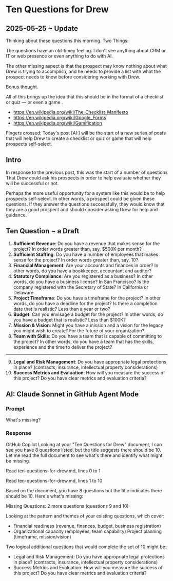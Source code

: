 # Ten Questions for Drew

## 2025-05-25 ~ Update

Thinking about these questions this morning.  Two Things:

The questions have an old-timey feeling. I don't see anything about CRM or IT or web presence or even anything to do with AI. 

The other missing aspect is that the prospect may know nothing about what Drew is trying to accomplish, and he needs to provide a list with what the prospect needs to know before considering working with Drew. 

Bonus thought.

All of this brings up the idea that this should be in the format of a checklist or quiz — or even a game .

* https://en.wikipedia.org/wiki/The_Checklist_Manifesto
* https://en.wikipedia.org/wiki/Google_Forms
* https://en.wikipedia.org/wiki/Gamification

Fingers crossed: Today's post [AI:] will be the start of a new series of posts that will help Drew to create a checklist or quiz or game that will help prospects self-select.

## Intro

In response to the previous post, this was the start of a number of questions That Drew could ask his prospects in order to help evaluate whether they will be successful or not. 

Perhaps the more useful opportunity for a system like this would be to help prospects self-select. In other words, a prospect could be given these questions. If they answer the questions successfully, they would know that they are a good prospect and should consider asking Drew for help and guidance.

## Ten Question ~ a Draft

1. **Sufficient Revenue**: Do you have a revenue that makes sense for the project? In order words greater than, say, $500K per month?
2. **Sufficient Staffing**: Do you have a number of employees that makes sense for the project? In order words greater than, say, 10?
3. **Financial Management**: Are your accounts and finances in order? In other words, do you have a bookkeeper, accountant and auditor?
4. **Statutory Compliance**: Are you registered as a business? In other words, do you have a business license? In San Francisco? Is the company registered with the Secretary of State? In California or Delaware
5. **Project Timeframe**: Do you have a timeframe for the project? In other words, do you have a deadline for the project? Is there a completion date that is realistic? Less than a  year or two?
6. **Budget**: Can you envisage a budget for the project? In other words, do you have a budget that is realistic? Less than $100K?
7. **Mission & Vision**: Might you have a mission and a vision for the legacy you might wish to create? For the future of your organization?
8. **Team with Skills**: Do you have a team that is capable of committing to the project? In other words, do you have a team that has the skills, experience and the time to deliver the project?

***

9. **Legal and Risk Management**: Do you have appropriate legal protections in place? (contracts, insurance, intellectual property considerations)
10. **Success Metrics and Evaluation**: How will you measure the success of this project? Do you have clear metrics and evaluation criteria?

## AI: Claude Sonnet in GitHub Agent Mode

### Prompt

What's missing?

### Response

GitHub Copilot
Looking at your "Ten Questions for Drew" document, I can see you have 8 questions listed, but the title suggests there should be 10. Let me read the full document to see what's there and identify what might be missing.

Read ten-questions-for-drew.md, lines 0 to 1

Read ten-questions-for-drew.md, lines 1 to 10

Based on the document, you have 8 questions but the title indicates there should be 10. Here's what's missing:

Missing Questions: 2 more questions (questions 9 and 10)

Looking at the pattern and themes of your existing questions, which cover:

* Financial readiness (revenue, finances, budget, business registration)
* Organizational capacity (employees, team capability)
Project planning (timeframe, mission/vision)

Two logical additional questions that would complete the set of 10 might be:

* Legal and Risk Management: Do you have appropriate legal protections in place? (contracts, insurance, intellectual property considerations)
* Success Metrics and Evaluation: How will you measure the success of this project? Do you have clear metrics and evaluation criteria?
